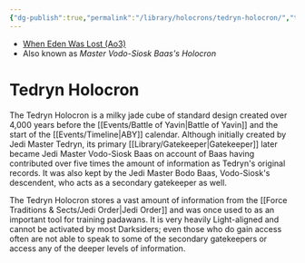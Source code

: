 ```yaml
---
{"dg-publish":true,"permalink":"/library/holocrons/tedryn-holocron/","tags":["holocron"],"noteIcon":"saber1"}
---
```


- [When Eden Was Lost (Ao3)](https://archiveofourown.org/works/19334440/chapters/45992584)
- Also known as *Master Vodo-Siosk Baas's Holocron*
# Tedryn Holocron

The Tedryn Holocron is a milky jade cube of standard design created over 4,000 years before the [[Events/Battle of Yavin\|Battle of Yavin]] and the start of the [[Events/Timeline\|ABY]] calendar. Although initially created by Jedi Master Tedryn, its primary [[Library/Gatekeeper\|Gatekeeper]] later became Jedi Master Vodo-Siosk Baas on account of Baas having contributed over five times the amount of information as Tedryn's original records. It was also kept by the Jedi Master Bodo Baas, Vodo-Siosk's descendent, who acts as a secondary gatekeeper as well. 

The Tedryn Holocron stores a vast amount of information from the [[Force Traditions & Sects/Jedi Order\|Jedi Order]] and was once used to as an important tool for training padawans. It is very heavily Light-aligned and cannot be activated by most Darksiders; even those who do gain access often are not able to speak to some of the secondary gatekeepers or access any of the deeper levels of information.  
